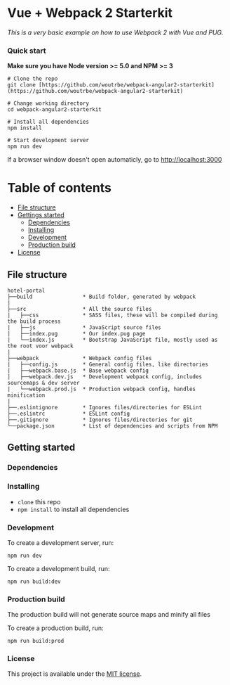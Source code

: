 # Vue + Webpack 2 Starterkit

*This is a very basic example on how to use Webpack 2 with Vue and PUG.*

### Quick start
**Make sure you have Node version >= 5.0 and NPM >= 3**

```
# Clone the repo
git clone [https://github.com/woutrbe/webpack-angular2-starterkit](https://github.com/woutrbe/webpack-angular2-starterkit)

# Change working directory
cd webpack-angular2-starterkit

# Install all dependencies
npm install

# Start development server
npm run dev
```

If a browser window doesn't open automaticly, go to [http://localhost:3000](http://localhost:3000)

# Table of contents
* [File structure](#file-structure)
* [Gettings started](#getting-started)
	* [Dependencies](#dependencies)
	* [Installing](#installing)
	* [Development](#development)
	* [Production build](#production-build)
* [License](#license)

## File structure

```
hotel-portal
├──build                * Build folder, generated by webpack
|
├──src                  * All the source files
|   ├──css              * SASS files, these will be compiled during the build process
|   ├──js               * JavaScript source files
|   ├──index.pug        * Our index.pug page
|   └──index.js         * Bootstrap JavaScript file, mostly used as the root voor webpack
|
├──webpack              * Webpack config files
|   ├──config.js        * General config files, like directories
|   ├──webpack.base.js  * Base webpack config
|   ├──webpack.dev.js   * Development webpack config, includes sourcemaps & dev server
|   └──webpack.prod.js  * Production webpack config, handles minification
|
├──.eslintignore        * Ignores files/directories for ESLint
├──.eslintrc            * ESLint config
├──.gitignore           * Ignores files/directories for git
└──package.json         * List of dependencies and scripts from NPM
```

## Getting started

### Dependencies

### Installing

* `clone` this repo
* `npm install` to install all dependencies

### Development

To create a development server, run:

`npm run dev`

To create a development build, run:

`npm run build:dev`

### Production build

The production build will not generate source maps and minify all files

To create a production build, run:

`npm run build:prod`

### License

This project is available under the [MIT license](http://opensource.org/licenses/MIT).
